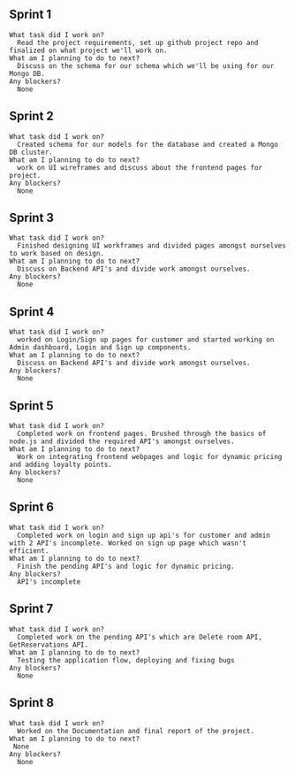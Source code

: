 
## Sprint 1
    
    What task did I work on?
      Read the project requirements, set up github project repo and finalized on what project we'll work on.
    What am I planning to do to next? 
      Discuss on the schema for our schema which we'll be using for our Mongo DB.
    Any blockers?
      None
     
## Sprint 2
    
    What task did I work on? 
      Created schema for our models for the database and created a Mongo DB cluster.
    What am I planning to do to next? 
      work on UI wireframes and discuss about the frontend pages for project.
    Any blockers?
      None

## Sprint 3
    
    What task did I work on? 
      Finished designing UI workframes and divided pages amongst ourselves to work based on design.
    What am I planning to do to next? 
      Discuss on Backend API's and divide work amongst ourselves.
    Any blockers? 
      None
       
## Sprint 4
    
    What task did I work on? 
      worked on Login/Sign up pages for customer and started working on Admin dashboard, Login and Sign up components.
    What am I planning to do to next? 
      Discuss on Backend API's and divide work amongst ourselves.
    Any blockers? 
      None
      
## Sprint 5
    
    What task did I work on? 
      Completed work on frontend pages. Brushed through the basics of node.js and divided the required API's amongst ourselves.
    What am I planning to do to next? 
      Work on integrating frontend webpages and logic for dynamic pricing and adding loyalty points.
    Any blockers? 
      None

## Sprint 6
    
    What task did I work on? 
      Completed work on login and sign up api's for customer and admin with 2 API's incomplete. Worked on sign up page which wasn't efficient.
    What am I planning to do to next? 
      Finish the pending API's and logic for dynamic pricing. 
    Any blockers? 
      API's incomplete
      
      
## Sprint 7
    
    What task did I work on? 
      Completed work on the pending API's which are Delete room API, GetReservations API. 
    What am I planning to do to next? 
      Testing the application flow, deploying and fixing bugs
    Any blockers? 
      None
      
## Sprint 8
    
    What task did I work on? 
      Worked on the Documentation and final report of the project.
    What am I planning to do to next? 
     None
    Any blockers? 
      None
